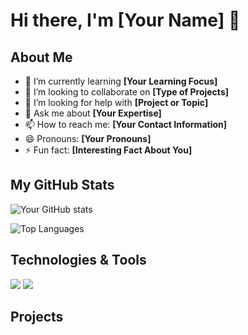 # Hi there, I'm [Your Name] 👋

## About Me
- 🌱 I’m currently learning **[Your Learning Focus]**
- 👯 I’m looking to collaborate on **[Type of Projects]**
- 🤔 I’m looking for help with **[Project or Topic]**
- 💬 Ask me about **[Your Expertise]**
- 📫 How to reach me: **[Your Contact Information]**
- 😄 Pronouns: **[Your Pronouns]**
- ⚡ Fun fact: **[Interesting Fact About You]**

## My GitHub Stats
![Your GitHub stats](http://github-readme-streak-stats.herokuapp.com?user=B-i-x&theme=dark&background=000000)

![Top Languages](https://github-readme-stats.vercel.app/api/top-langs/?username=B-i-x&layout=compact&theme=dark)

## Technologies & Tools
![](https://img.shields.io/badge/Code-Python-informational?style=flat&logo=python&logoColor=white&color=2bbc8a)
![](https://img.shields.io/badge/Tools-Docker-informational?style=flat&logo=docker&logoColor=white&color=2bbc8a)
<!-- Add more badges from https://shields.io -->

## Projects
<!-- List your projects or pin them on your profile -->

